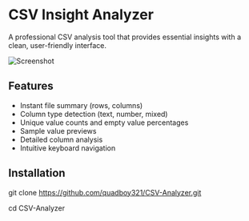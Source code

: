 # CSV Insight Analyzer

A professional CSV analysis tool that provides essential insights with a clean, user-friendly interface.

![Screenshot](screenshot.png)  <!-- SCREENSHOT COMiNG SOON! -->

## Features
- Instant file summary (rows, columns)
- Column type detection (text, number, mixed)
- Unique value counts and empty value percentages
- Sample value previews
- Detailed column analysis
- Intuitive keyboard navigation

## Installation

git clone https://github.com/quadboy321/CSV-Analyzer.git

cd CSV-Analyzer
